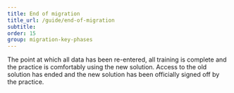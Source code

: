 ```yaml
---
title: End of migration
title_url: /guide/end-of-migration
subtitle:
order: 15
group: migration-key-phases
---
```


The point at which all data has been re-entered, all training is complete and the practice is comfortably using the new solution. Access to the old solution has ended and the new solution has been officially signed off by the practice.

